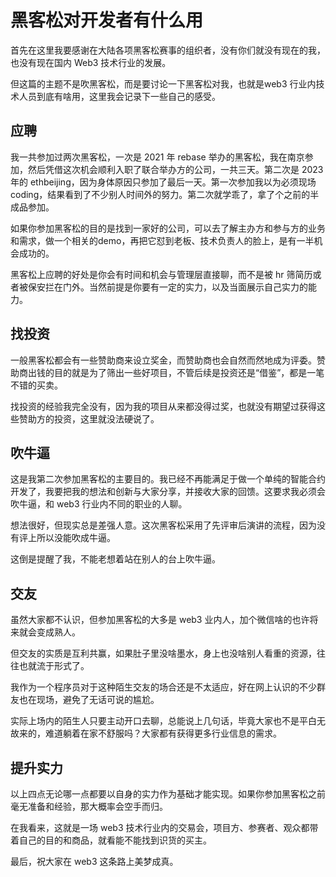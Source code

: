 # 黑客松对开发者有什么用
首先在这里我要感谢在大陆各项黑客松赛事的组织者，没有你们就没有现在的我，也没有现在国内 Web3 技术行业的发展。

但这篇的主题不是吹黑客松，而是要讨论一下黑客松对我，也就是web3 行业内技术人员到底有啥用，这里我会记录下一些自己的感受。

## 应聘
我一共参加过两次黑客松，一次是 2021 年 rebase 举办的黑客松，我在南京参加，然后凭借这次机会顺利入职了联合举办方的公司，一共三天。第二次是 2023 年的 ethbeijing，因为身体原因只参加了最后一天。第一次参加我以为必须现场 coding，结果看到了不少别人时间外的努力。第二次就学乖了，拿了个之前的半成品参加。

如果你参加黑客松的目的是找到一家好的公司，可以去了解主办方和参与方的业务和需求，做一个相关的demo，再把它怼到老板、技术负责人的脸上，是有一半机会成功的。

黑客松上应聘的好处是你会有时间和机会与管理层直接聊，而不是被 hr 筛简历或者被保安拦在门外。当然前提是你要有一定的实力，以及当面展示自己实力的能力。

## 找投资
一般黑客松都会有一些赞助商来设立奖金，而赞助商也会自然而然地成为评委。赞助商出钱的目的就是为了筛出一些好项目，不管后续是投资还是“借鉴”，都是一笔不错的买卖。

找投资的经验我完全没有，因为我的项目从来都没得过奖，也就没有期望过获得这些赞助方的投资，这里就没法硬说了。

## 吹牛逼
这是我第二次参加黑客松的主要目的。我已经不再能满足于做一个单纯的智能合约开发了，我要把我的想法和创新与大家分享，并接收大家的回馈。这要求我必须会吹牛逼，和 web3 行业内不同的职业的人聊。

想法很好，但现实总是差强人意。这次黑客松采用了先评审后演讲的流程，因为没有评上所以没能吹成牛逼。

这倒是提醒了我，不能老想着站在别人的台上吹牛逼。

## 交友
虽然大家都不认识，但参加黑客松的大多是 web3 业内人，加个微信啥的也许将来就会变成熟人。

但交友的实质是互利共赢，如果肚子里没啥墨水，身上也没啥别人看重的资源，往往也就流于形式了。

我作为一个程序员对于这种陌生交友的场合还是不太适应，好在网上认识的不少群友也在现场，避免了无话可说的尴尬。

实际上场内的陌生人只要主动开口去聊，总能说上几句话，毕竟大家也不是平白无故来的，难道躺着在家不舒服吗？大家都有获得更多行业信息的需求。

## 提升实力
以上四点无论哪一点都要以自身的实力作为基础才能实现。如果你参加黑客松之前毫无准备和经验，那大概率会空手而归。

在我看来，这就是一场 web3 技术行业内的交易会，项目方、参赛者、观众都带着自己的目的和商品，就看能不能找到识货的买主。

最后，祝大家在 web3 这条路上美梦成真。